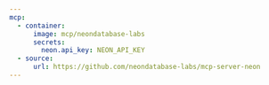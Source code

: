 ```yaml
---
mcp:
  - container:
      image: mcp/neondatabase-labs
      secrets:
        neon.api_key: NEON_API_KEY
  - source:
      url: https://github.com/neondatabase-labs/mcp-server-neon
---
```

